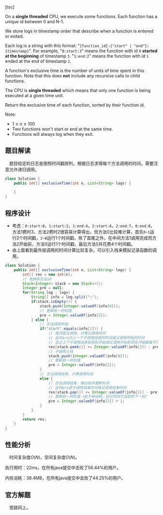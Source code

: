[toc]

On a **single threaded** CPU, we execute some functions.  Each function has a unique id between 0 and N-1.

We store logs in timestamp order that describe when a function is entered or exited.

Each log is a string with this format: "`{function_id}:{"start" | "end"}:{timestamp}`".  For example, "`0:start:3`" means the function with id `0` **started at the beginning** of timestamp `3`.  "`1:end:2`" means the function with id `1` ended at the end of timestamp `2`.

A function's exclusive time is the number of units of time spent in this function.  Note that this does **not** include any recursive calls to child functions.

The CPU is **single threaded** which means that only one function is being executed at a given time unit.

Return the exclusive time of each function, sorted by their function id.



Note:

* $1 \le n \le 100$
* Two functions won't start or end at the same time.
* Functions will always log when they exit.



## 题目解读

&emsp;题目给定的日志是按照时间戳排列，根据日志求得每个方法调用的时间。需要注意允许递归调用。

```java
class Solution {
    public int[] exclusiveTime(int n, List<String> logs) {
        
    }
}
```

## 程序设计

* 考虑：`0:start:0`，`1:start:2`，`1:end:4`，`2:start:6`，`2:end:7`，`0:end:8`，方法1费时3，方法2费时2很容易计算得出，但方法0比较难计算，首先`0~1`运行2个时间戳，`2~0`运行1个时间戳，除了首尾之外，在中间方法1调用完成而方法2开始前，方法0运行1个时间戳，最后方法0共花费4个时间戳。
* 由上面看到最外层调用的时间计算比较复杂，可以引入栈来模拟记录函数的调用。

```java
class Solution {
    public int[] exclusiveTime(int n, List<String> logs) {
        int[] res = new int[n];
        // 栈保存方法id
        Stack<Integer> stack = new Stack<>();
        Integer pre = null;
        for(String log : logs) {
            String[] info = log.split(":");
            if(stack.isEmpty()) {
                stack.push(Integer.valueOf(info[0]));
                // 更新前一时刻值
                pre = Integer.valueOf(info[2]);
            } else {
                // 方法调用开始
                if("start".equals(info[1])) {
                    // 栈顶是父调用，计算父调用时间
                    // 此时pre为上一个子调用结束的时间或父调用开始的时间
                    // 总之上个子调用结束到现在开始或父调用开始到现在开始都属于父调用时间，更新
                    res[stack.peek()] += Integer.valueOf(info[2]) - pre;
                    // 子调用入栈
                    stack.push(Integer.valueOf(info[0]));
                    // 更新前一时刻值
                    pre = Integer.valueOf(info[2]);
                } 
                // 方法调用结束，计算调用时间
                else {
                    // 方法调用结束，弹出栈并更新时间
                    // 此时pre是子调用结束时间或父调用结束时间
                    res[stack.pop()] += Integer.valueOf(info[2]) - pre + 1;
                    // 更新前一时刻值（由于单线程，运行时间为当前的下一刻）
                    pre = Integer.valueOf(info[2]) + 1;
                }
            }
        }
        return res;
    }
}
```

## 性能分析

&emsp;时间复杂度$O(N)$，空间复杂度$O(N)$。

执行用时：22ms，在所有java提交中击败了56.44%的用户。

内存消耗：38.4MB，在所有java提交中击败了44.25%的用户。

## 官方解题

&emsp;思路同上。